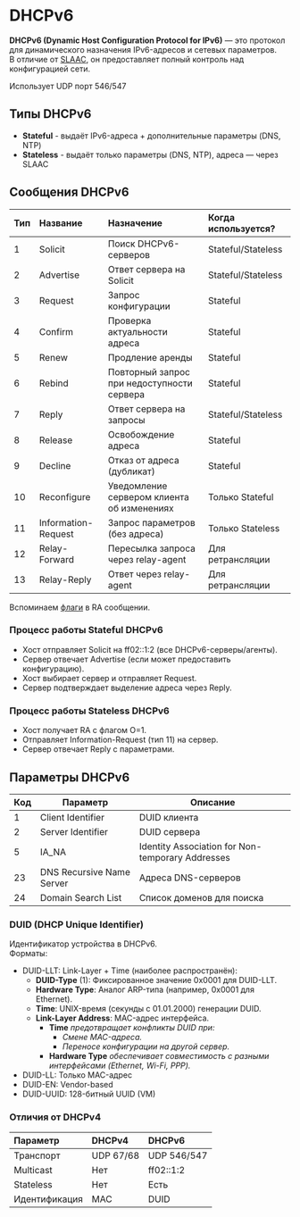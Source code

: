 # DHCPv6

**DHCPv6 (Dynamic Host Configuration Protocol for IPv6)** — это протокол для динамического назначения IPv6-адресов и сетевых параметров.\
В отличие от [SLAAC](5-SLAAC.md), он предоставляет полный контроль над конфигурацией сети.

Использует UDP порт 546/547

## Типы DHCPv6
- **Stateful** - выдаёт IPv6-адреса + дополнительные параметры (DNS, NTP)
- **Stateless** - выдаёт только параметры (DNS, NTP), адреса — через SLAAC

## Сообщения DHCPv6
| Тип | Название            | Назначение                                 | Когда используется? |
|:----|:--------------------|:-------------------------------------------|:--------------------|
| 1   | Solicit             | Поиск DHCPv6-серверов                      | Stateful/Stateless  |
| 2   | Advertise           | Ответ сервера на Solicit                   | Stateful/Stateless  |
| 3   | Request             | Запрос конфигурации                        | Stateful            |
| 4   | Confirm             | Проверка актуальности адреса               | Stateful            |
| 5   | Renew               | Продление аренды                           | Stateful            |
| 6   | Rebind              | Повторный запрос при недоступности сервера | Stateful            |
| 7   | Reply               | Ответ сервера на запросы                   | Stateful/Stateless  |
| 8   | Release             | Освобождение адреса                        | Stateful            |
| 9   | Decline             | Отказ от адреса (дубликат)                 | Stateful            |
| 10  | Reconfigure         | Уведомление сервером клиента об изменениях | Только Stateful     |
| 11  | Information-Request | Запрос параметров (без адреса)             | Только Stateless    |
| 12  | Relay-Forward       | Пересылка запроса через relay-agent        | Для ретрансляции    |
| 13  | Relay-Reply         | Ответ через relay-agent                    | Для ретрансляции    |

Вспоминаем [флаги](4-NDP.md#флаги) в RA сообщении.

### Процесс работы Stateful DHCPv6
- Хост отправляет Solicit на ff02::1:2 (все DHCPv6-серверы/агенты).
- Сервер отвечает Advertise (если может предоставить конфигурацию).
- Хост выбирает сервер и отправляет Request.
- Сервер подтверждает выделение адреса через Reply.

### Процесс работы Stateless DHCPv6
- Хост получает RA с флагом O=1.
- Отправляет Information-Request (тип 11) на сервер.
- Сервер отвечает Reply с параметрами.

## Параметры DHCPv6

| Код | Параметр                   | Описание                                         |
|-----|----------------------------|--------------------------------------------------|
| 1   | Client Identifier          | DUID клиента                                     |
| 2   | Server Identifier          | DUID сервера                                     |
| 5   | IA_NA                      | Identity Association for Non-temporary Addresses |
| 23  | DNS Recursive Name Server  | Адреса DNS-серверов                              |
| 24  | Domain Search List         | Список доменов для поиска                        |

### DUID (DHCP Unique Identifier)

Идентификатор устройства в DHCPv6.\
Форматы:

- DUID-LLT: Link-Layer + Time (наиболее распространён):
  - **DUID-Type** (1): Фиксированное значение 0x0001 для DUID-LLT.
  - **Hardware Type**: Аналог ARP-типа (например, 0x0001 для Ethernet).
  - **Time**: UNIX-время (секунды с 01.01.2000) генерации DUID.
  - **Link-Layer Address**: MAC-адрес интерфейса.
    - **Time** _предотвращает конфликты DUID при:_
        - _Смене MAC-адреса._
        - _Переносе конфигурации на другой сервер._
    - **Hardware Type** _обеспечивает совместимость с разными интерфейсами (Ethernet, Wi-Fi, PPP)._
- DUID-LL: Только MAC-адрес 
- DUID-EN: Vendor-based
- DUID-UUID: 128-битный UUID (VM)


### Отличия от DHCPv4
| Параметр          | DHCPv4          | DHCPv6          |
|:------------------|:----------------|:----------------|
| Транспорт         | UDP 67/68       | UDP 546/547     |
| Multicast         | Нет             | ff02::1:2       |
| Stateless         | Нет             | Есть            |
| Идентификация     | MAC             | DUID            |


